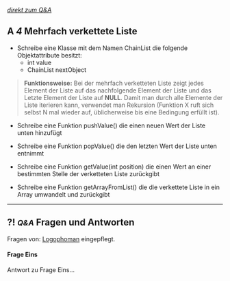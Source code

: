 *[direkt zum Q&A](#-qa-fragen-und-antworten)*

## **A _4_** Mehrfach verkettete Liste

- Schreibe eine Klasse mit dem Namen ChainList die folgende Objektattribute besitzt:
    - int value
    - ChainList nextObject

> **Funktionsweise:** Bei der mehrfach verketteten Liste zeigt jedes Element der Liste auf das nachfolgende Element der Liste und das Letzte Element der Liste auf **NULL**. Damit man durch alle Elemente der Liste iterieren kann, verwendet man Rekursion (Funktion X ruft sich selbst N mal wieder auf, üblicherweise bis eine Bedingung erfüllt ist).

- Schreibe eine Funktion pushValue() die einen neuen Wert der Liste unten hinzufügt

- Schreibe eine Funktion popValue() die den letzten Wert der Liste unten entnimmt

- Schreibe eine Funktion getValue(int position) die einen Wert an einer bestimmten Stelle der verketteten Liste zurückgibt

- Schreibe eine Funktion getArrayFromList() die die verkettete Liste in ein Array umwandelt und zurückgibt

---

## **?! _<small>Q&A</small>_** Fragen und Antworten

Fragen von: [Logophoman](https://github.com/Logophoman) eingepflegt.

#### Frage Eins
Antwort zu Frage Eins...

